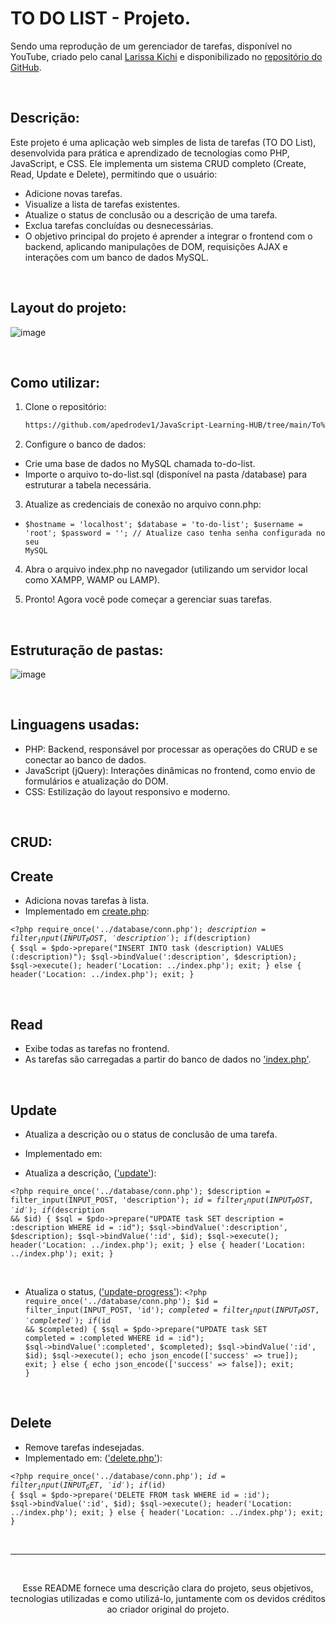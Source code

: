 # TO DO LIST - Projeto.
Sendo uma reprodução de um gerenciador de tarefas, disponível no YouTube, criado pelo canal [Larissa Kichi](https://www.youtube.com/watch?v=7KWpDC12X7U) e disponibilizado no [repositório do GitHub](https://github.com/Larissakich/to-do-list-php).

<br>


## Descrição:

Este projeto é uma aplicação web simples de lista de tarefas (TO DO List), desenvolvida para prática e aprendizado de tecnologias como PHP, JavaScript, e CSS. Ele implementa um sistema CRUD completo (Create, Read, Update e Delete), permitindo que o usuário:

- Adicione novas tarefas.
- Visualize a lista de tarefas existentes.
- Atualize o status de conclusão ou a descrição de uma tarefa.
- Exclua tarefas concluídas ou desnecessárias.
- O objetivo principal do projeto é aprender a integrar o frontend com o backend, aplicando manipulações de DOM, requisições AJAX e interações com um banco de dados MySQL.

<br>


## Layout do projeto:

![image](https://github.com/user-attachments/assets/3d80ae70-6b62-4731-a58b-587751e67572)

<br>


## Como utilizar: 
1. Clone o repositório:
   ```bash
   https://github.com/apedrodev1/JavaScript-Learning-HUB/tree/main/To%20do%20list
2. Configure o banco de dados:

- Crie uma base de dados no MySQL chamada to-do-list.
- Importe o arquivo to-do-list.sql (disponível na pasta /database) para estruturar a tabela necessária.

3. Atualize as credenciais de conexão no arquivo conn.php:
   
- <code>$hostname = 'localhost';
      $database = 'to-do-list';
      $username = 'root';
      $password = ''; // Atualize caso tenha senha configurada no seu MySQL</code>


4. Abra o arquivo index.php no navegador (utilizando um servidor local como XAMPP, WAMP ou LAMP).

5. Pronto! Agora você pode começar a gerenciar suas tarefas.
<br>


## Estruturação de pastas:
![image](https://github.com/user-attachments/assets/ad40ac58-3f42-4963-b742-bb6856aa1a00)

<br>


## Linguagens usadas:

- PHP: Backend, responsável por processar as operações do CRUD e se conectar ao banco de dados.
- JavaScript (jQuery): Interações dinâmicas no frontend, como envio de formulários e atualização do DOM.
- CSS: Estilização do layout responsivo e moderno.

<br>

## CRUD:
## Create
- Adiciona novas tarefas à lista.
- Implementado em [create.php](https://github.com/apedrodev1/JavaScript-Learning-HUB/blob/main/To%20do%20list/actions/create.php):

<code><?php
require_once('../database/conn.php');
$description = filter_input(INPUT_POST,  'description');
if ($description) {
    $sql = $pdo->prepare("INSERT INTO task (description) VALUES (:description)");
    $sql->bindValue(':description', $description);
    $sql->execute();
    header('Location: ../index.php');
    exit;
} else {
    header('Location: ../index.php');
    exit;
}
</code>

<br>

## Read
- Exibe todas as tarefas no frontend.
- As tarefas são carregadas a partir do banco de dados no ['index.php'](https://github.com/apedrodev1/JavaScript-Learning-HUB/blob/main/To%20do%20list/index.php).

<br>

## Update
- Atualiza a descrição ou o status de conclusão de uma tarefa.
- Implementado em:

- Atualiza a descrição, (['update'](https://github.com/apedrodev1/JavaScript-Learning-HUB/blob/main/To%20do%20list/actions/update.php)):

<code><?php
require_once('../database/conn.php');
$description = filter_input(INPUT_POST, 'description');
$id = filter_input(INPUT_POST, 'id');
if ($description && $id) {
    $sql = $pdo->prepare("UPDATE task SET description = :description WHERE id = :id");
    $sql->bindValue(':description', $description);
    $sql->bindValue(':id', $id);
    $sql->execute();
    header('Location: ../index.php');
    exit;
} else {
    header('Location: ../index.php');
    exit;
}</code>


<br>


- Atualiza o status, (['update-progress'](https://github.com/apedrodev1/JavaScript-Learning-HUB/blob/main/To%20do%20list/actions/update-progress.php)):
<code><?php
require_once('../database/conn.php');
$id = filter_input(INPUT_POST, 'id');
$completed = filter_input(INPUT_POST, 'completed');
if ($id && $completed) {
    $sql = $pdo->prepare("UPDATE task SET completed = :completed WHERE id = :id");
    $sql->bindValue(':completed', $completed);
    $sql->bindValue(':id', $id);
    $sql->execute();
    echo json_encode(['success' => true]);
    exit;
} else {
    echo json_encode(['success' => false]);
    exit;
}</code> 

<br>

## Delete

- Remove tarefas indesejadas.
- Implementado em: (['delete.php'](https://github.com/apedrodev1/JavaScript-Learning-HUB/blob/main/To%20do%20list/actions/delete.php)):

<code><?php
require_once('../database/conn.php');
$id = filter_input(INPUT_GET, 'id');
if ($id) {
    $sql = $pdo->prepare('DELETE FROM task WHERE id = :id');
    $sql->bindValue(':id', $id);
    $sql->execute();
    header('Location: ../index.php');
    exit;
} else {
    header('Location: ../index.php');
    exit;
}</code>

<br>


 ---
  
  <br>
  <p align="center">
  Esse README fornece uma descrição clara do projeto, seus objetivos, tecnologias utilizadas e como utilizá-lo, juntamente com os devidos créditos ao criador original do projeto.
</p>



